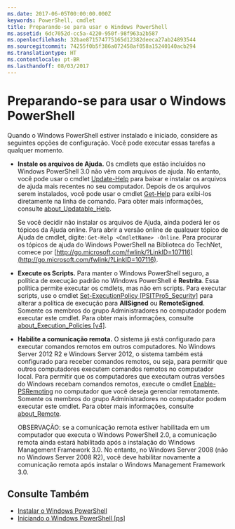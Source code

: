 ```yaml
---
ms.date: 2017-06-05T00:00:00.000Z
keywords: PowerShell, cmdlet
title: Preparando-se para usar o Windows PowerShell
ms.assetid: 6dc7052d-cc5a-4220-950f-98f963a2b587
ms.openlocfilehash: 32bae871574775165d12382deeca27ab24893544
ms.sourcegitcommit: 74255f0b5f386a072458af058a15240140acb294
ms.translationtype: HT
ms.contentlocale: pt-BR
ms.lasthandoff: 08/03/2017
---
```

# <a name="getting-ready-to-use-windows-powershell"></a>Preparando-se para usar o Windows PowerShell
Quando o Windows PowerShell estiver instalado e iniciado, considere as seguintes opções de configuração. Você pode executar essas tarefas a qualquer momento.

-   **Instale os arquivos de Ajuda.** Os cmdlets que estão incluídos no Windows PowerShell 3.0 não vêm com arquivos de ajuda. No entanto, você pode usar o cmdlet [Update-Help](https://technet.microsoft.com/en-us/library/93e1d870-ace6-432b-8778-8920291d7545) para baixar e instalar os arquivos de ajuda mais recentes no seu computador. Depois de os arquivos serem instalados, você pode usar o cmdlet [Get-Help](https://technet.microsoft.com/en-us/library/1f46eeb4-49d7-4bec-bb29-395d9b42f54a) para exibi-los diretamente na linha de comando. Para obter mais informações, consulte [about_Updatable_Help](https://technet.microsoft.com/en-us/library/10bba75c-f4ac-4ca1-bbf3-8f34dd521ffe).

    Se você decidir não instalar os arquivos de Ajuda, ainda poderá ler os tópicos da Ajuda online. Para abrir a versão online de qualquer tópico de Ajuda de cmdlet, digite: `Get-Help <CmdletName> -Online`. Para procurar os tópicos de ajuda do Windows PowerShell na Biblioteca do TechNet, comece por [http://go.microsoft.com/fwlink/?LinkID=107116](http://go.microsoft.com/fwlink/?LinkID=107116).

-   **Execute os Scripts.** Para manter o Windows PowerShell seguro, a política de execução padrão no Windows PowerShell é **Restrita**. Essa política permite executar os cmdlets, mas não em scripts. Para executar scripts, use o cmdlet [Set-ExecutionPolicy [PSITPro5_Security]](https://technet.microsoft.com/en-us/library/5690a0e1-495b-4e63-8280-65ead7bf01ab) para alterar a política de execução para **AllSigned** ou **RemoteSigned**. Somente os membros do grupo Administradores no computador podem executar este cmdlet. Para obter mais informações, consulte [about_Execution_Policies [v4]](https://technet.microsoft.com/en-us/library/347708dc-1515-4d74-978b-8334603472e6).

-   **Habilite a comunicação remota.** O sistema já está configurado para executar comandos remotos em outros computadores. No Windows Server 2012 R2 e Windows Server 2012, o sistema também está configurado para receber comandos remotos, ou seja, para permitir que outros computadores executem comandos remotos no computador local. Para permitir que os computadores que executam outras versões do Windows recebam comandos remotos, execute o cmdlet [Enable-PSRemoting](https://technet.microsoft.com/en-us/library/19437c28-33b8-4ac1-9113-8439cc8beffb) no computador que você deseja gerenciar remotamente. Somente os membros do grupo Administradores no computador podem executar este cmdlet. Para obter mais informações, consulte [about_Remote](https://technet.microsoft.com/en-us/library/9b4a5c87-9162-4adf-bdfe-fbc80b9b8970).

    OBSERVAÇÃO: se a comunicação remota estiver habilitada em um computador que executa o Windows PowerShell 2.0, a comunicação remota ainda estará habilitada após a instalação do Windows Management Framework 3.0. No entanto, no Windows Server 2008 (não no Windows Server 2008 R2), você deve habilitar novamente a comunicação remota após instalar o Windows Management Framework 3.0.

## <a name="see-also"></a>Consulte Também
- [Instalar o Windows PowerShell](../setup/Installing-Windows-PowerShell.md)
- [Iniciando o Windows PowerShell [ps]](https://technet.microsoft.com/en-us/library/8ec8c2d7-8e7c-4722-a3d2-498fe5739a8e)

